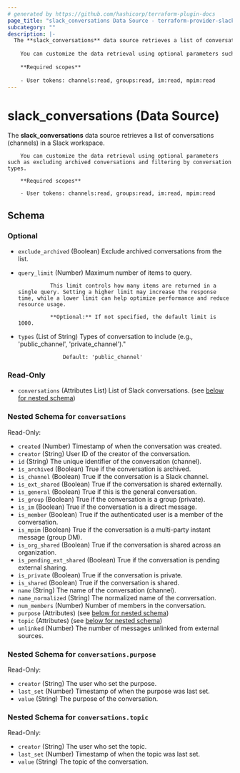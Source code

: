 ```yaml
---
# generated by https://github.com/hashicorp/terraform-plugin-docs
page_title: "slack_conversations Data Source - terraform-provider-slack"
subcategory: ""
description: |-
  The **slack_conversations** data source retrieves a list of conversations (channels) in a Slack workspace.
  
  	You can customize the data retrieval using optional parameters such as excluding archived conversations and filtering by conversation types.
  
  	**Required scopes**
  	
  	- User tokens: channels:read, groups:read, im:read, mpim:read
---
```


# slack_conversations (Data Source)

The **slack_conversations** data source retrieves a list of conversations (channels) in a Slack workspace.

		You can customize the data retrieval using optional parameters such as excluding archived conversations and filtering by conversation types.

		**Required scopes**
		
		- User tokens: channels:read, groups:read, im:read, mpim:read



<!-- schema generated by tfplugindocs -->
## Schema

### Optional

- `exclude_archived` (Boolean) Exclude archived conversations from the list.
- `query_limit` (Number) Maximum number of items to query.

				This limit controls how many items are returned in a single query. Setting a higher limit may increase the response time, while a lower limit can help optimize performance and reduce resource usage.

				**Optional:** If not specified, the default limit is 1000.
- `types` (List of String) Types of conversation to include (e.g., 'public_channel', 'private_channel')."

					Default: 'public_channel'

### Read-Only

- `conversations` (Attributes List) List of Slack conversations. (see [below for nested schema](#nestedatt--conversations))

<a id="nestedatt--conversations"></a>
### Nested Schema for `conversations`

Read-Only:

- `created` (Number) Timestamp of when the conversation was created.
- `creator` (String) User ID of the creator of the conversation.
- `id` (String) The unique identifier of the conversation (channel).
- `is_archived` (Boolean) True if the conversation is archived.
- `is_channel` (Boolean) True if the conversation is a Slack channel.
- `is_ext_shared` (Boolean) True if the conversation is shared externally.
- `is_general` (Boolean) True if this is the general conversation.
- `is_group` (Boolean) True if the conversation is a group (private).
- `is_im` (Boolean) True if the conversation is a direct message.
- `is_member` (Boolean) True if the authenticated user is a member of the conversation.
- `is_mpim` (Boolean) True if the conversation is a multi-party instant message (group DM).
- `is_org_shared` (Boolean) True if the conversation is shared across an organization.
- `is_pending_ext_shared` (Boolean) True if the conversation is pending external sharing.
- `is_private` (Boolean) True if the conversation is private.
- `is_shared` (Boolean) True if the conversation is shared.
- `name` (String) The name of the conversation (channel).
- `name_normalized` (String) The normalized name of the conversation.
- `num_members` (Number) Number of members in the conversation.
- `purpose` (Attributes) (see [below for nested schema](#nestedatt--conversations--purpose))
- `topic` (Attributes) (see [below for nested schema](#nestedatt--conversations--topic))
- `unlinked` (Number) The number of messages unlinked from external sources.

<a id="nestedatt--conversations--purpose"></a>
### Nested Schema for `conversations.purpose`

Read-Only:

- `creator` (String) The user who set the purpose.
- `last_set` (Number) Timestamp of when the purpose was last set.
- `value` (String) The purpose of the conversation.


<a id="nestedatt--conversations--topic"></a>
### Nested Schema for `conversations.topic`

Read-Only:

- `creator` (String) The user who set the topic.
- `last_set` (Number) Timestamp of when the topic was last set.
- `value` (String) The topic of the conversation.
